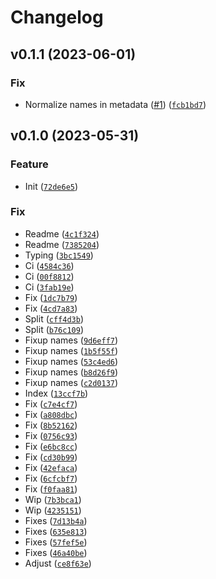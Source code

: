 # Changelog

<!--next-version-placeholder-->

## v0.1.1 (2023-06-01)
### Fix

* Normalize names in metadata ([#1](https://github.com/bdraco/index-503/issues/1)) ([`fcb1bd7`](https://github.com/bdraco/index-503/commit/fcb1bd74416137779749b2b5d0bfdd057dde7590))

## v0.1.0 (2023-05-31)
### Feature

* Init ([`72de6e5`](https://github.com/bdraco/index-503/commit/72de6e5f34d292ec190374273e10283b83d0bfda))

### Fix

* Readme ([`4c1f324`](https://github.com/bdraco/index-503/commit/4c1f324ceaec25b21b3273d0473fd488f2de1f84))
* Readme ([`7385204`](https://github.com/bdraco/index-503/commit/738520423add3f6ac4d6a0629f19f0ade3a0ab83))
* Typing ([`3bc1549`](https://github.com/bdraco/index-503/commit/3bc154989cebecc5864ddeab52aefd2e5161cb95))
* Ci ([`4584c36`](https://github.com/bdraco/index-503/commit/4584c368b8380d4f6eed7756642c03adda83db83))
* Ci ([`00f8812`](https://github.com/bdraco/index-503/commit/00f8812786bf8f43b8395a5209d5811b27fd752e))
* Ci ([`3fab19e`](https://github.com/bdraco/index-503/commit/3fab19eefccc157bc5686ae1686a78d9dc17e1f9))
* Fix ([`1dc7b79`](https://github.com/bdraco/index-503/commit/1dc7b791d2a2d028ec84f0fc06a5169d8afdde80))
* Fix ([`4cd7a83`](https://github.com/bdraco/index-503/commit/4cd7a8313e62d24cad563a5ec239712a93bc5cc4))
* Split ([`cff4d3b`](https://github.com/bdraco/index-503/commit/cff4d3b9fddc111d2be0b6d292916197153d647e))
* Split ([`b76c109`](https://github.com/bdraco/index-503/commit/b76c109cf8ba18064fd836330a5854e695905736))
* Fixup names ([`9d6eff7`](https://github.com/bdraco/index-503/commit/9d6eff7034ebfcbd2c18d94006897f4335ca5b86))
* Fixup names ([`1b5f55f`](https://github.com/bdraco/index-503/commit/1b5f55fba255ada17b42dc72a6d00eeb40591698))
* Fixup names ([`53c4ed6`](https://github.com/bdraco/index-503/commit/53c4ed62de2d1363fc1bd6d684a7cde7e8ef3f31))
* Fixup names ([`b8d26f9`](https://github.com/bdraco/index-503/commit/b8d26f9f5d4968af05485eceb04bd31f625d5c0f))
* Fixup names ([`c2d0137`](https://github.com/bdraco/index-503/commit/c2d0137793a14980fea264c7d3cb9d641af52c1c))
* Index ([`13ccf7b`](https://github.com/bdraco/index-503/commit/13ccf7b9a84b154ad35708dd0d468323a6e31391))
* Fix ([`c7e4cf7`](https://github.com/bdraco/index-503/commit/c7e4cf70e1986c5a99bcf07d75176ad7fb3e2fc5))
* Fix ([`a808dbc`](https://github.com/bdraco/index-503/commit/a808dbce2b77ce2363dc4592bfc33dace23efdbc))
* Fix ([`8b52162`](https://github.com/bdraco/index-503/commit/8b52162acf05ecc342e0a3ed865f5bbc0c63b002))
* Fix ([`0756c93`](https://github.com/bdraco/index-503/commit/0756c9393664492b320b74d1920f6e0eedbe2c07))
* Fix ([`e6bc8cc`](https://github.com/bdraco/index-503/commit/e6bc8ccb3214b4506d99d0886bc5dee36fe29cc7))
* Fix ([`cd30b99`](https://github.com/bdraco/index-503/commit/cd30b9929852552f42da5e3d0be8189dcb96ac29))
* Fix ([`42efaca`](https://github.com/bdraco/index-503/commit/42efacaae763c05304bba482f07745d68cdc888a))
* Fix ([`6cfcbf7`](https://github.com/bdraco/index-503/commit/6cfcbf7c18aa114596b77a1b200978f141c8d51e))
* Fix ([`f0faa81`](https://github.com/bdraco/index-503/commit/f0faa81355055ae927d472b1899dfda922dd73e1))
* Wip ([`7b3bca1`](https://github.com/bdraco/index-503/commit/7b3bca1e0652b21efaedaaa581ca03dbd4214e69))
* Wip ([`4235151`](https://github.com/bdraco/index-503/commit/4235151df36d737843d2761414249d2730709d85))
* Fixes ([`7d13b4a`](https://github.com/bdraco/index-503/commit/7d13b4a724333ca50aba24d9bf7770366f1a1149))
* Fixes ([`635e813`](https://github.com/bdraco/index-503/commit/635e813bbecc97998f3cb0de36d8d15895168860))
* Fixes ([`57fef5e`](https://github.com/bdraco/index-503/commit/57fef5e8352ed63edcd2980ac6e107adb6e7f002))
* Fixes ([`46a40be`](https://github.com/bdraco/index-503/commit/46a40bea8a1433fe62bf4d9c775830b0ca9a863c))
* Adjust ([`ce8f63e`](https://github.com/bdraco/index-503/commit/ce8f63e3ddc2573a09fde23099fecf108df13c86))
